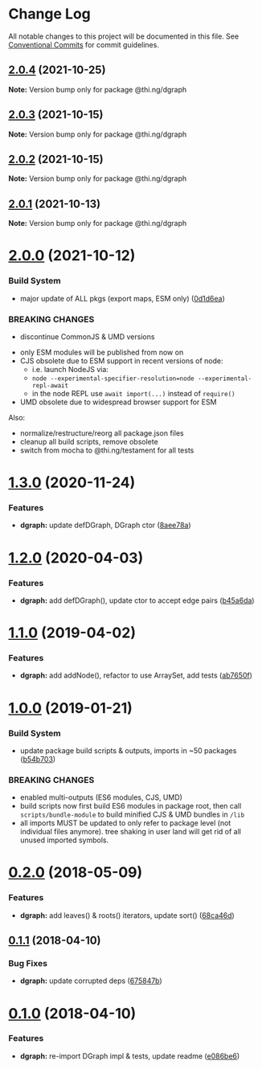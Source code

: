 # Change Log

All notable changes to this project will be documented in this file.
See [Conventional Commits](https://conventionalcommits.org) for commit guidelines.

## [2.0.4](https://github.com/thi-ng/umbrella/compare/@thi.ng/dgraph@2.0.3...@thi.ng/dgraph@2.0.4) (2021-10-25)

**Note:** Version bump only for package @thi.ng/dgraph





## [2.0.3](https://github.com/thi-ng/umbrella/compare/@thi.ng/dgraph@2.0.2...@thi.ng/dgraph@2.0.3) (2021-10-15)

**Note:** Version bump only for package @thi.ng/dgraph





## [2.0.2](https://github.com/thi-ng/umbrella/compare/@thi.ng/dgraph@2.0.1...@thi.ng/dgraph@2.0.2) (2021-10-15)

**Note:** Version bump only for package @thi.ng/dgraph





## [2.0.1](https://github.com/thi-ng/umbrella/compare/@thi.ng/dgraph@2.0.0...@thi.ng/dgraph@2.0.1) (2021-10-13)

**Note:** Version bump only for package @thi.ng/dgraph





# [2.0.0](https://github.com/thi-ng/umbrella/compare/@thi.ng/dgraph@1.3.35...@thi.ng/dgraph@2.0.0) (2021-10-12)


### Build System

* major update of ALL pkgs (export maps, ESM only) ([0d1d6ea](https://github.com/thi-ng/umbrella/commit/0d1d6ea9fab2a645d6c5f2bf2591459b939c09b6))


### BREAKING CHANGES

* discontinue CommonJS & UMD versions

- only ESM modules will be published from now on
- CJS obsolete due to ESM support in recent versions of node:
  - i.e. launch NodeJS via:
  - `node --experimental-specifier-resolution=node --experimental-repl-await`
  - in the node REPL use `await import(...)` instead of `require()`
- UMD obsolete due to widespread browser support for ESM

Also:
- normalize/restructure/reorg all package.json files
- cleanup all build scripts, remove obsolete
- switch from mocha to @thi.ng/testament for all tests






#  [1.3.0](https://github.com/thi-ng/umbrella/compare/@thi.ng/dgraph@1.2.28...@thi.ng/dgraph@1.3.0) (2020-11-24) 

###  Features 

- **dgraph:** update defDGraph, DGraph ctor ([8aee78a](https://github.com/thi-ng/umbrella/commit/8aee78ab370cc21b250ec1db07153a1ed7305b59)) 

#  [1.2.0](https://github.com/thi-ng/umbrella/compare/@thi.ng/dgraph@1.1.25...@thi.ng/dgraph@1.2.0) (2020-04-03) 

###  Features 

- **dgraph:** add defDGraph(), update ctor to accept edge pairs ([b45a6da](https://github.com/thi-ng/umbrella/commit/b45a6da939348bd49134d499259889332d0e950f)) 

#  [1.1.0](https://github.com/thi-ng/umbrella/compare/@thi.ng/dgraph@1.0.13...@thi.ng/dgraph@1.1.0) (2019-04-02) 

###  Features 

- **dgraph:** add addNode(), refactor to use ArraySet, add tests ([ab7650f](https://github.com/thi-ng/umbrella/commit/ab7650f)) 

#  [1.0.0](https://github.com/thi-ng/umbrella/compare/@thi.ng/dgraph@0.2.35...@thi.ng/dgraph@1.0.0) (2019-01-21) 

###  Build System 

- update package build scripts & outputs, imports in ~50 packages ([b54b703](https://github.com/thi-ng/umbrella/commit/b54b703)) 

###  BREAKING CHANGES 

- enabled multi-outputs (ES6 modules, CJS, UMD) 
- build scripts now first build ES6 modules in package root, then call   `scripts/bundle-module` to build minified CJS & UMD bundles in `/lib` 
- all imports MUST be updated to only refer to package level   (not individual files anymore). tree shaking in user land will get rid of   all unused imported symbols. 

#  [0.2.0](https://github.com/thi-ng/umbrella/compare/@thi.ng/dgraph@0.1.10...@thi.ng/dgraph@0.2.0) (2018-05-09) 

###  Features 

- **dgraph:** add leaves() & roots() iterators, update sort() ([68ca46d](https://github.com/thi-ng/umbrella/commit/68ca46d)) 

##  [0.1.1](https://github.com/thi-ng/umbrella/compare/@thi.ng/dgraph@0.1.0...@thi.ng/dgraph@0.1.1) (2018-04-10) 

###  Bug Fixes 

- **dgraph:** update corrupted deps ([675847b](https://github.com/thi-ng/umbrella/commit/675847b)) 

#  [0.1.0](https://github.com/thi-ng/umbrella/compare/@thi.ng/dgraph@0.0.3...@thi.ng/dgraph@0.1.0) (2018-04-10) 

###  Features 

- **dgraph:** re-import DGraph impl & tests, update readme ([e086be6](https://github.com/thi-ng/umbrella/commit/e086be6))
